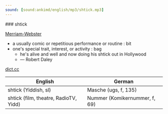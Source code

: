 ```yaml
---
sound: [sound:ankimd/english/mp3/shtick.mp3]
---
```


\### shtick

[Merriam-Webster](https://www.merriam-webster.com/dictionary/shtick)

- a usually comic or repetitious performance or routine : bit
- one's special trait, interest, or activity : bag
    - he's alive and well and now doing his shtick out in Hollywood
    - — Robert Daley

[dict.cc](https://www.dict.cc/shtick)

| English        | German       |
| -------------- | ------------ |
| shtick (Yiddish, sl) | Masche (ugs, f, 135) |
| shtick (film, theatre, RadioTV, Yidd) | Nummer (Komikernummer, f, 69) |
